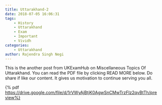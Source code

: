 ```yaml
---
title: Uttarakhand-2
date: 2018-07-05 16:06:31
tags:
    - History
    - Uttarakhand
    - Exam
    - Important
    - Vividh
categories:
    - Uttarakhand
author: Rajendra Singh Negi
---
```


This is the another post from UKExamHub on Miscellaneous Topics Of Uttarakhand. You can read the PDF file by clicking READ MORE below. Do share if like our content. It gives us motivation to continue serving you all.

<!-- more -->

{% pdf https://drive.google.com/file/d/1rVWyAjBtjK0AgwSnCMwTrzFIz2qvBtTh/preview%}